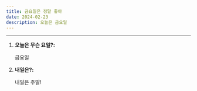 ```yaml
---
title: 금요일은 정말 좋아
date: 2024-02-23
description: 오늘은 금요일
---
```


---

1. **오늘은 무슨 요일?:**

   금요일

2. **내일은?:**

   내일은 주말!
